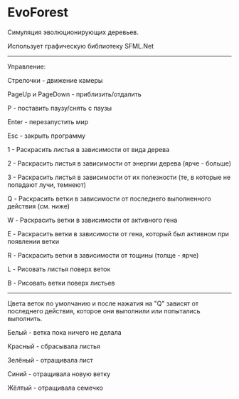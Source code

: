 # EvoForest
Симуляция эволюционирующих деревьев.

Использует графическую библиотеку SFML.Net

----------

Управление:

Стрелочки - движение камеры

PageUp и PageDown - приблизить/отдалить

P - поставить паузу/снять с паузы

Enter - перезапустить мир

Esc - закрыть программу

1 - Раскрасить листья в зависимости от вида дерева

2 - Раскрасить листья в зависимости от энергии дерева (ярче - больше)

3 - Раскрасить листья в зависимости от их полезности (те, в которые не попадают лучи, темнеют)

Q - Раскрасить ветки в зависимости от последнего выполненного действия (см. ниже)

W - Раскрасить ветки в зависимости от активного гена

E - Раскрасить ветки в зависимости от гена, который был активном при появлении ветки

R - Раскрасить ветки в зависимости от тощины (толще - ярче)

L - Рисовать листья поверх веток

B - Рисовать ветки поверх листьев

----------

Цвета веток по умолчанию и после нажатия на "Q" зависят от последнего действия, которое они выполнили или попытались выполнить.

Белый - ветка пока ничего не делала

Красный - сбрасывала листья

Зелёный - отращивала лист

Синий - отращивала новую ветку

Жёлтый - отращивала семечко
